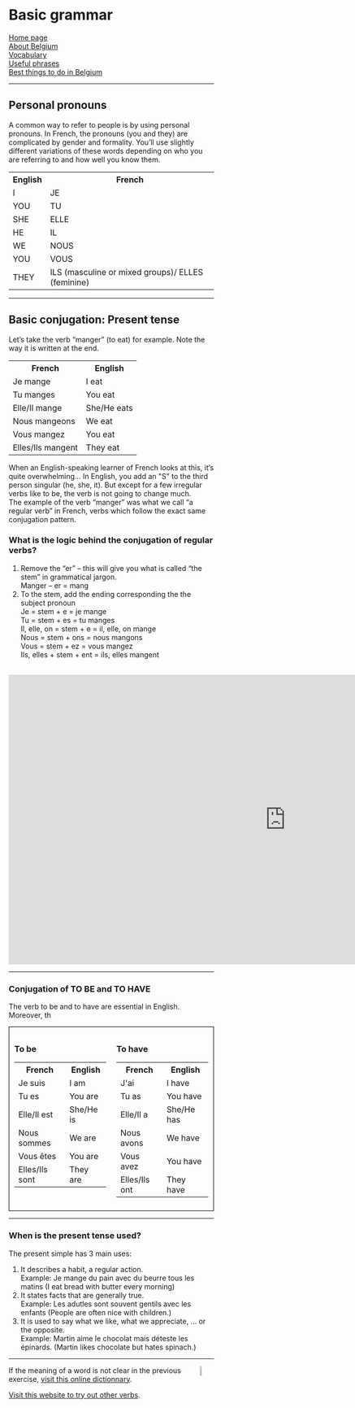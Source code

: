 <h1 class="center">Basic grammar</h1>
<p class="center">
 <a href="index.html">Home page</a> <br>
 <a href="page2.html">About Belgium</a> <br>
 <a href="page3.html">Vocabulary</a> <br>
 <a href="page4.html">Useful phrases</a> <br>
 <a href="page6.html">Best things to do in Belgium</a> 
 </p> 
<hr>

<style>
* {
  box-sizing: border-box;
}

/* Create two equal columns that floats next to each other */

.column {
  float: left;
  width: 50%;
  padding: 10px;
}

/* Border around the container */

.row {
   border: 1px solid black;
}

/* Clear floats after the columns */

.row:after {
  content: "";
  display: table;
  clear: both;
}

/* Responsive layout - makes the two columns stack on top of each other instead of next to each other */

@media screen and (max-width: 600px) {
  .column {
    width: 100%;
  }
}
</style>

<h2>Personal pronouns</h2>
<p>
 A common way to refer to people is by using personal pronouns. In French, the pronouns (you and they) are complicated by gender and formality. You’ll use slightly different variations of these words depending on who you are referring to and how well you know them. 
</p>

<table style="width:100%">
  <tr>
    <th>English</th>
    <th>French</th>
  </tr>
  <tr>
    <td>I</td>
    <td>JE</td>
  </tr>
  <tr>
    <td>YOU</td>
    <td>TU</td>
  </tr>
  <tr>
    <td>SHE</td>
    <td>ELLE</td>
  </tr>
  <tr>
    <td>HE</td>
    <td>IL</td>
  </tr>
  <tr>
    <td>WE</td>
    <td>NOUS</td>
  </tr>
   <tr>
    <td>YOU</td>
    <td>VOUS</td>
  </tr>
   <tr>
    <td>THEY</td>
    <td>ILS (masculine or mixed groups)/ ELLES (feminine)</td>
  </tr>
</table>
<hr>

<h2>Basic conjugation: Present tense</h2>
<p>
 Let’s take the verb “manger” (to eat) for example. Note the way it is written at the end.
</p>
<table style="width:100%">
  <tr>
    <th>French</th>
    <th>English</th>
  </tr>
  <tr>
    <td>Je mange</td>
    <td>I eat</td>
  </tr>
  <tr>
    <td>Tu manges</td>
    <td>You eat</td>
  </tr>
  <tr>
    <td>Elle/Il mange</td>
    <td>She/He eats</td>
  </tr>
  <tr>
    <td>Nous mangeons</td>
    <td>We eat</td>
  </tr>
  <tr>
    <td>Vous mangez</td>
    <td>You eat</td>
  </tr>
   <tr>
    <td>Elles/Ils mangent</td>
    <td>They eat</td>
  </tr>
</table>

<p>When an English-speaking learner of French looks at this, it’s quite overwhelming… In English, you add an "S" to the third person singular (he, she, it). But except for a few irregular verbs like to be, the verb is not going to change much. <br>
The example of the verb “manger” was what we call “a regular verb” in French, verbs which follow the exact same conjugation pattern.
</p>
<h3>What is the logic behind the conjugation of regular verbs?</h3>
<ol>
  <li>Remove the “er” – this will give you what is called “the stem” in grammatical jargon.<br>
 Manger – er = mang </li>
  <li>To the stem, add the ending corresponding the the subject pronoun<br>
Je = stem + e = je mange<br>
Tu = stem + es = tu manges<br>
Il, elle, on = stem + e = il, elle, on mange<br>
Nous = stem + ons = nous mangons<br>
Vous = stem + ez = vous mangez<br>
Ils, elles + stem + ent = ils, elles mangent</li>
</ol>
<br>

<iframe src="https://h5p.org/h5p/embed/686450" width="1090" height="570" frameborder="0" allowfullscreen="allowfullscreen"></iframe><script src="https://h5p.org/sites/all/modules/h5p/library/js/h5p-resizer.js" charset="UTF-8"></script>
<hr>
<h3> Conjugation of TO BE and TO HAVE</h3>
<p>
The verb to be and to have are essential in English. Moreover, th
</p>
<div class="row">
  <div class="column">
   <h3>To be</h3>
<table style="width:100%">
  <tr>
    <th>French</th>
    <th>English</th>
  </tr>
  <tr>
    <td>Je suis</td>
    <td>I am</td>
  </tr>
  <tr>
    <td>Tu es</td>
    <td>You are</td>
  </tr>
  <tr>
    <td>Elle/Il est</td>
    <td>She/He is</td>
  </tr>
  <tr>
    <td>Nous sommes</td>
    <td>We are</td>
  </tr>
  <tr>
    <td>Vous êtes</td>
    <td>You are</td>
  </tr>
   <tr>
    <td>Elles/Ils sont</td>
    <td>They are</td>
  </tr>
</table>
</div>
  <div class="column">
  <h3>To have</h3>
<table style="width:100%">
  <tr>
    <th>French</th>
    <th>English</th>
  </tr>
  <tr>
    <td>J'ai</td>
    <td>I have</td>
  </tr>
  <tr>
    <td>Tu as</td>
    <td>You have</td>
  </tr>
  <tr>
    <td>Elle/Il a</td>
    <td>She/He has</td>
  </tr>
  <tr>
    <td>Nous avons</td>
    <td>We have</td>
  </tr>
  <tr>
    <td>Vous avez</td>
    <td>You have</td>
  </tr>
   <tr>
    <td>Elles/Ils ont</td>
    <td>They have</td>
  </tr>
</table>
</div>
</div>
<hr/>
<h3>When is the present tense used?</h3>
<p>
The present simple has 3 main uses:
<ol>
 <li>It describes a habit, a regular action.<br>
 Example: Je mange du pain avec du beurre tous les matins (I eat bread with butter every morning)</li>
 <li>It states facts that are generally true. <br>
 Example: Les adutles sont souvent gentils avec les enfants (People are often nice with children.)</li>
 <li>It is used to say what we like, what we appreciate, ... or the opposite.<br>
 Example: Martin aime le chocolat mais déteste les épinards. (Martin likes chocolate but hates spinach.) </li>
</ol>
</p>
<hr>
<img src="https://image.flaticon.com/icons/png/512/1401/1401284.png" alt="online dictionary" width="7%" height="7%" align="right"> 
If the meaning of a word is not clear in the previous exercise, <a href="https://www.linguee.fr/">visit this online dictionnary</a>. <br>

<a href="https://conjugueur.reverso.net/conjugaison-francais-verbe-conjuguer.html">Visit this website to try out other verbs</a>.
